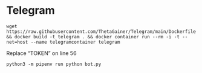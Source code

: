 # Telegram

```
wget https://raw.githubusercontent.com/ThetaGainer/Telegram/main/Dockerfile && docker build -t telegram . && docker container run --rm -i -t --net=host --name telegramcontainer telegram
```
Replace “TOKEN” on line 56
```
python3 -m pipenv run python bot.py
```
